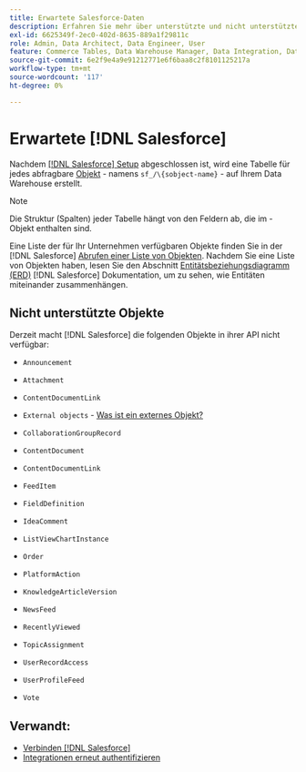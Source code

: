```yaml
---
title: Erwartete Salesforce-Daten
description: Erfahren Sie mehr über unterstützte und nicht unterstützte Objekte in Salesforce-Daten.
exl-id: 6625349f-2ec0-402d-8635-889a1f29811c
role: Admin, Data Architect, Data Engineer, User
feature: Commerce Tables, Data Warehouse Manager, Data Integration, Data Import/Export
source-git-commit: 6e2f9e4a9e91212771e6f6baa8c2f8101125217a
workflow-type: tm+mt
source-wordcount: '117'
ht-degree: 0%

---
```


# Erwartete [!DNL Salesforce]

Nachdem [[!DNL Salesforce] Setup](../integrations/salesforce.md) abgeschlossen ist, wird eine Tabelle für jedes abfragbare [Objekt](https://developer.salesforce.com/docs/atlas.en-us.object_reference.meta/object_reference/sforce_api_objects_concepts.htm) - namens `sf_/\{sobject-name}` - auf Ihrem Data Warehouse erstellt.

>[!NOTE]
>
>Die Struktur (Spalten) jeder Tabelle hängt von den Feldern ab, die im -Objekt enthalten sind.

Eine Liste der für Ihr Unternehmen verfügbaren Objekte finden Sie in der [!DNL Salesforce] [Abrufen einer Liste von Objekten](https://developer.salesforce.com/docs/atlas.en-us.api_rest.meta/api_rest/dome_describeGlobal.htm). Nachdem Sie eine Liste von Objekten haben, lesen Sie den Abschnitt [Entitätsbeziehungsdiagramm (ERD)](https://developer.salesforce.com/docs/atlas.en-us.object_reference.meta/object_reference/sforce_api_erd_knowledge.htm) [!DNL Salesforce] Dokumentation, um zu sehen, wie Entitäten miteinander zusammenhängen.

## Nicht unterstützte Objekte

Derzeit macht [!DNL Salesforce] die folgenden Objekte in ihrer API nicht verfügbar:

* `Announcement`
* `Attachment`
* `ContentDocumentLink`
* `External objects` - [Was ist ein externes Objekt?](https://developer.salesforce.com/docs/atlas.en-us.object_reference.meta/object_reference/sforce_api_objects_external_objects.htm)
* `CollaborationGroupRecord`
* `ContentDocument`
* `ContentDocumentLink`
* `FeedItem`
* `FieldDefinition`
* `IdeaComment`
* `ListViewChartInstance`
* `Order`
* `PlatformAction`

* `KnowledgeArticleVersion`
* `NewsFeed`
* `RecentlyViewed`
* `TopicAssignment`
* `UserRecordAccess`
* `UserProfileFeed`
* `Vote`

## Verwandt:

* [Verbinden [!DNL Salesforce]](../integrations/salesforce.md)
* [Integrationen erneut authentifizieren](https://experienceleague.adobe.com/docs/commerce-knowledge-base/kb/how-to/mbi-reauthenticating-integrations.html)
